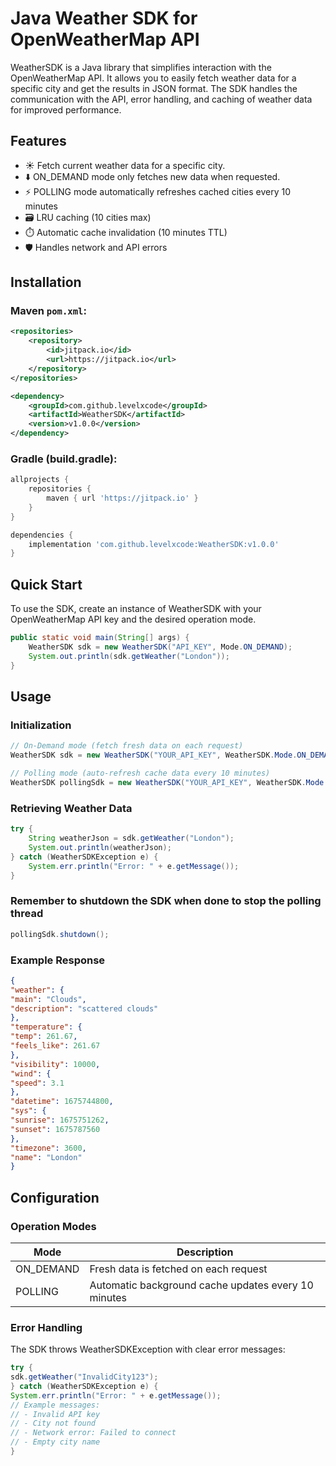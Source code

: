 # Java Weather SDK for OpenWeatherMap API

WeatherSDK is a Java library that simplifies interaction with the 
OpenWeatherMap API. It allows you to easily fetch weather data for 
a specific city and get the results in JSON format. The SDK handles 
the communication with the API, error handling, and caching of weather 
data for improved performance.

## Features

- ☀️ Fetch current weather data for a specific city.
- ⬇️ ON_DEMAND mode only fetches new data when requested.
- ⚡ POLLING mode automatically refreshes cached cities every 10 minutes
- 🗃️ LRU caching (10 cities max)
- ⏱️ Automatic cache invalidation (10 minutes TTL)
- 🛡️ Handles network and API errors

## Installation

### Maven `pom.xml`:

```xml
<repositories>
    <repository>
        <id>jitpack.io</id>
        <url>https://jitpack.io</url>
    </repository>
</repositories>

<dependency>
    <groupId>com.github.levelxcode</groupId>
    <artifactId>WeatherSDK</artifactId>
    <version>v1.0.0</version>
</dependency>
```

### Gradle (build.gradle):
```groovy
allprojects {
    repositories {
        maven { url 'https://jitpack.io' }
    }
}

dependencies {
    implementation 'com.github.levelxcode:WeatherSDK:v1.0.0'
}
```

## Quick Start
To use the SDK, create an instance of WeatherSDK with your OpenWeatherMap API key and the desired operation mode.
```java
public static void main(String[] args) {
    WeatherSDK sdk = new WeatherSDK("API_KEY", Mode.ON_DEMAND);
    System.out.println(sdk.getWeather("London"));
}
```

## Usage
### Initialization
```java
// On-Demand mode (fetch fresh data on each request)
WeatherSDK sdk = new WeatherSDK("YOUR_API_KEY", WeatherSDK.Mode.ON_DEMAND);

// Polling mode (auto-refresh cache data every 10 minutes)
WeatherSDK pollingSdk = new WeatherSDK("YOUR_API_KEY", WeatherSDK.Mode.POLLING);
```
### Retrieving Weather Data
```java
try {
    String weatherJson = sdk.getWeather("London");
    System.out.println(weatherJson);
} catch (WeatherSDKException e) {
    System.err.println("Error: " + e.getMessage());
}
```

### Remember to shutdown the SDK when done to stop the polling thread
```java
pollingSdk.shutdown();
```
### Example Response
```json
{
"weather": {
"main": "Clouds",
"description": "scattered clouds"
},
"temperature": {
"temp": 261.67,
"feels_like": 261.67
},
"visibility": 10000,
"wind": {
"speed": 3.1
},
"datetime": 1675744800,
"sys": {
"sunrise": 1675751262,
"sunset": 1675787560
},
"timezone": 3600,
"name": "London"
}
```
## Configuration
### Operation Modes

| Mode | Description                                         |
|----------|-----------------------------------------------------|
| ON_DEMAND | Fresh data is fetched on each request               |
| POLLING | Automatic background cache updates every 10 minutes |

### Error Handling

The SDK throws WeatherSDKException with clear error messages:
```java
try {
sdk.getWeather("InvalidCity123");
} catch (WeatherSDKException e) {
System.err.println("Error: " + e.getMessage());
// Example messages:
// - Invalid API key
// - City not found
// - Network error: Failed to connect
// - Empty city name
}
```
